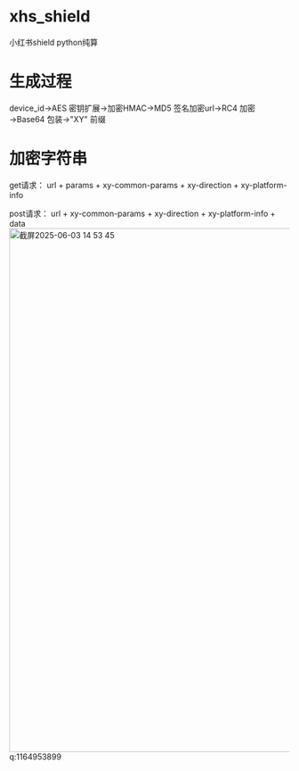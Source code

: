 # xhs_shield 
小红书shield python纯算

# 生成过程
device_id→AES 密钥扩展→加密HMAC→MD5 签名加密url→RC4 加密→Base64 包装→"XY" 前缀
# 加密字符串
get请求：
url + params + xy-common-params + xy-direction + xy-platform-info

post请求：
url + xy-common-params + xy-direction + xy-platform-info + data
<img width="939" alt="截屏2025-06-03 14 53 45" src="https://github.com/user-attachments/assets/2c1d4d01-f4d0-4548-b0e3-0f7a10e46813" />
q:1164953899
